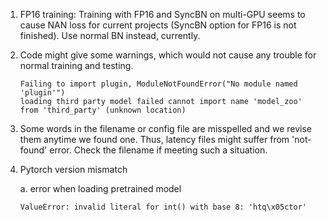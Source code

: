 
1. FP16 training: Training with FP16 and SyncBN on multi-GPU seems to cause NAN loss for current projects (SyncBN option for FP16 is not finished). Use normal BN instead, currently.

2. Code might give some warnings, which would not cause any trouble for normal training and testing.

   ```
   Failing to import plugin, ModuleNotFoundError("No module named 'plugin'")
   loading third party model failed cannot import name 'model_zoo' from 'third_party' (unknown location)
   ```
   
3. Some words in the filename or config file are misspelled and we revise them anytime we found one. Thus, latency files might suffer from 'not-found' error. Check the filename if meeting such a situation. 

4. Pytorch version mismatch

   a. error when loading pretrained model
   
   ```
   ValueError: invalid literal for int() with base 8: 'htq\x05ctor'
   ```
